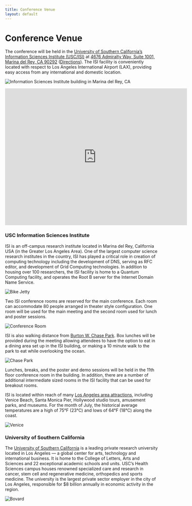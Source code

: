```yaml
---
title: Conference Venue
layout: default
---
```


# Conference Venue

The conference will be held in the [University of Southern California’s Information Sciences Institute (USC/ISI)](https://www.isi.edu/)
at [4676 Admiralty Way, Suite 1001, Marina del Rey, CA 90292](https://www.isi.edu/contact/#locations)
([Directions](https://goo.gl/maps/2f9C6U5hdMS3SQut9)).
The ISI facility is conveniently located with respect to Los Angeles International Airport (LAX), providing easy access from any international and domestic location.

![Information Sciences Institute building in Marina del Rey, CA](./assets/images/isi-usc.jpg)

<iframe src="https://www.google.com/maps/embed?pb=!1m18!1m12!1m3!1d3308.473485747846!2d-118.44266112306653!3d33.98037002151968!2m3!1f0!2f0!3f0!3m2!1i1024!2i768!4f13.1!3m3!1m2!1s0x80c2ba807dea72f9%3A0x1e85548fc5979edf!2s4676%20Admiralty%20Way%2C%20Marina%20Del%20Rey%2C%20CA%2090292!5e0!3m2!1sen!2sus!4v1686073161085!5m2!1sen!2sus" width="600" height="450" style="border:0;" allowfullscreen="" loading="lazy" referrerpolicy="no-referrer-when-downgrade"></iframe>

### USC Information Sciences Institute

ISI is an off-campus research institute located in Marina del Rey, California USA (in the Greater Los Angeles Area). One of the largest computer science research institutes in the country, ISI has played a critical role in creation of computing technology including the development of DNS, serving as RFC editor, and development of Grid Computing technologies. In addition to housing over 100 researchers, the ISI facility is home to a Quantum Computing facility, and operates the Root B server for the Internet Domain Name Service.

![Bike Jetty](./assets/images/bike_jetty.jpg)

Two ISI conference rooms are reserved for the main conference. Each room can accommodate 80 people arranged in theater style configuration. One room will be used for the main meeting and the second room used for lunch and poster sessions.

![Conference Room](./assets/images/ISI-conference-room-10.png)

ISI is also walking distance from [Burton W. Chase Park](https://visitmdr.com/things-to-do/beaches-and-parks/burton-w-chace-park). Box lunches will be provided during the meeting allowing attendees to have the option to eat in a dining area set up in the ISI building, or making a 10 minute walk to the park to eat while overlooking the ocean.

![Chase Park](./assets/images/burton-chase-1.jpg)

Lunches, breaks, and the poster and demo sessions will be held in the 11th floor conference room in the building. In addition, there are a number of additional intermediate sized rooms in the ISI facility that can be used for breakout rooms.

ISI is located within reach of many [Los Angeles area attractions](https://visitmdr.com/2021/09/27/los-angeles-attractions-near-marina-del-rey), including Venice Beach, Santa Monica Pier, Hollywood studio tours, amusement parks, and museums.
For the month of July, the historical average temperatures are a high of 75°F (23°C) and lows of 64°F (18°C) along the coast.

![Venice](./assets/images/Venice-2.jpg)

### University of Southern California

The [University of Southern California](https://www.usc.edu) is a leading private research university located in Los Angeles — a global center for arts, technology and international business. It is home to the College of Letters, Arts and Sciences and 22 exceptional academic schools and units. USC’s Health Sciences campus houses renowned specialized care and research in cancer, stem cell and regenerative medicine, orthopedics and sports medicine. The university is the largest private sector employer in the city of Los Angeles, responsible for $8 billion annually in economic activity in the region.

![Bovard](./assets/images/Bovard-by-Gus-Ruelas.jpg)

